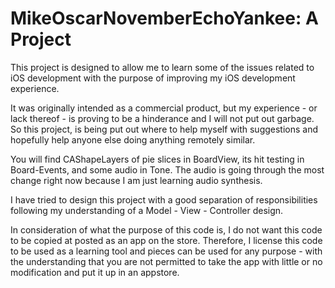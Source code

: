 
MikeOscarNovemberEchoYankee: A Project
======================================

This project is designed to allow me to learn some of the issues related to iOS development with the purpose of improving my iOS development experience. 

It was originally intended as a commercial product, but my experience - or lack thereof - is proving to be a hinderance and I will not put out garbage. So this project, is being put out where to help myself with suggestions and hopefully help anyone else doing anything remotely similar.

You will find CAShapeLayers of pie slices in BoardView, its hit testing in Board-Events, and some audio in Tone. The audio is going through the most change right now because I am just learning audio synthesis. 

I have tried to design this project with a good separation of responsibilities following my understanding of a Model - View - Controller design.

In consideration of what the purpose of this code is, I do not want this code to be copied at posted as an app on the store. Therefore, I license this code to be used as a learning tool and pieces can be used for any purpose - with the understanding that you are not permitted to take the app with little or no modification and put it up in an appstore. 

